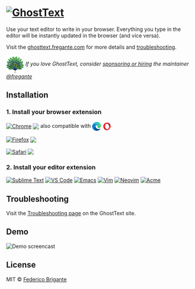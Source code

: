 <!-- markdownlint-disable MD033 MD045 -->

# [<img src="https://raw.githubusercontent.com/fregante/GhostText/main/promo/gt_banner.png" height="60" alt="GhostText">](https://ghosttext.fregante.com)

Use your text editor to write in your browser. Everything you type in the editor will be instantly updated in the browser (and vice versa).

Visit the [ghosttext.fregante.com](https://ghosttext.fregante.com) for more details and [troubleshooting](https://ghosttext.fregante.com/troubleshooting/).

[<img src="https://raw.githubusercontent.com/iamcal/emoji-data/08ec822c38e0b7a6fea0b92a9c42e02b6ba24a84/img-apple-160/1f99a.png" width="48" valign="middle">](https://github.com/sponsors/fregante) _If you love GhostText, consider [sponsoring or hiring](https://github.com/sponsors/fregante) the maintainer [@fregante](https://twitter.com/fregante)_

## Installation

### 1. Install your browser extension

 [link-chrome]: https://chrome.google.com/webstore/detail/refined-github/godiecgffnchndlihlpaajjcplehddca 'Version published on Chrome Web Store'
 [link-firefox]: https://addons.mozilla.org/en-US/firefox/addon/ghosttext/ 'Version published on Mozilla Add-ons'
 [link-safari]: https://apps.apple.com/app/ghosttext/id1552641506 'Version published on the Mac App Store'

 [<img src="https://raw.githubusercontent.com/alrra/browser-logos/90fdf03c/src/chrome/chrome.svg" width="48" alt="Chrome" valign="middle">][link-chrome] [<img valign="middle" src="https://img.shields.io/chrome-web-store/v/godiecgffnchndlihlpaajjcplehddca.svg?label=%20">][link-chrome] also compatible with [<img src="https://raw.githubusercontent.com/alrra/browser-logos/90fdf03c/src/edge/edge.svg" width="24" alt="Edge" valign="middle">][link-chrome] [<img src="https://raw.githubusercontent.com/alrra/browser-logos/90fdf03c/src/opera/opera.svg" width="24" alt="Opera" valign="middle">][link-chrome]

 [<img src="https://raw.githubusercontent.com/alrra/browser-logos/90fdf03c/src/firefox/firefox.svg" width="48" alt="Firefox" valign="middle">][link-firefox] [<img valign="middle" src="https://img.shields.io/amo/v/ghosttext.svg?label=%20">][link-firefox]

 [<img src="https://raw.githubusercontent.com/alrra/browser-logos/90fdf03c/src/safari/safari_128x128.png" width="48" alt="Safari" valign="middle">][link-safari] [<img valign="middle" src="https://img.shields.io/itunes/v/1552641506.svg?label=%20">][link-safari]

### 2. Install your editor extension

 [<img src="https://ghosttext.fregante.com/icons/sublime-text.svg" width="48" height="48" alt="Sublime Text">](https://sublime.wbond.net/packages/GhostText)
 [<img src="https://ghosttext.fregante.com/icons/vscode.svg" width="48" height="48" alt="VS Code">](https://marketplace.visualstudio.com/items?itemName=fregante.ghost-text)
 [<img src="https://ghosttext.fregante.com/icons/emacs.svg" width="48" height="48" alt="Emacs">](https://melpa.org/#/atomic-chrome)
 [<img src="https://ghosttext.fregante.com/icons/vim.svg" width="48" height="48" alt="Vim">](https://github.com/raghur/vim-ghost)
 [<img src="https://ghosttext.fregante.com/icons/neovim.svg" width="48" height="48" alt="Neovim">](https://github.com/subnut/nvim-ghost.nvim)
 [<img src="https://ghosttext.fregante.com/icons/acme.png" width="48" height="48" alt="Acme">](https://github.com/fhs/Ghost)

## Troubleshooting

Visit the [Troubleshooting page](https://ghosttext.fregante.com/troubleshooting/) on the GhostText site.

## Demo

<img src="https://user-images.githubusercontent.com/1402241/226180991-5be2517c-ef2a-4884-8427-f4080ff0eac8.gif" alt="Demo screencast">

## License

MIT © [Federico Brigante](https://fregante.com)
